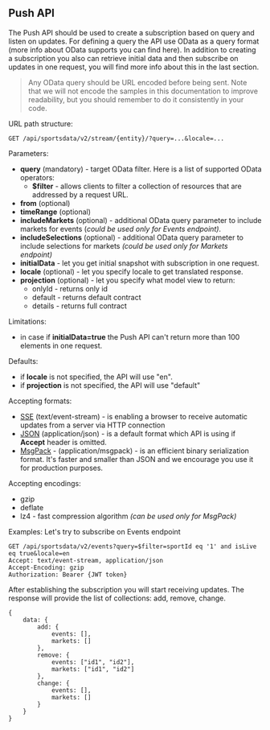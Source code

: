 ## Push API

The Push API should be used to create a subscription based on query and listen on updates. For defining a query the API use OData as a query format (more info about OData supports you can find here). In addition to creating a subscription you also can retrieve initial data and then subscribe on updates in one request, you will find more info about this in the last section.

> Any OData query should be URL encoded before being sent. Note that we will not encode the samples in this documentation to improve readability, but you should remember to do it consistently in your code.

URL path structure:
```http
GET /api/sportsdata/v2/stream/{entity}/?query=...&locale=...
```

Parameters:
- **query** (mandatory) - target OData filter. Here is a list of supported OData operators:
    - **$filter** - allows clients to filter a collection of resources that are addressed by a request URL.     
- **from** (optional)
- **timeRange** (optional)
- **includeMarkets** (optional) - additional OData query parameter to include markets for events (*could be used only for Events endpoint)*.
- **includeSelections** (optional) - additional OData query parameter to include selections for markets *(could be used only for Markets endpoint)*
- **initialData** - let you get initial snapshot with subscription in one request. 
- **locale** (optional) - let you specify locale to get translated response.
- **projection** (optional) - let you specify what model view to return:
    - onlyId - returns only id
    - default - returns default contract
    - details - returns full contract

Limitations:
- in case if **initialData=true** the Push API can't return more than 100 elements in one request.

Defaults:
- if **locale** is not specified, the API will use "en".
- if **projection** is not specified, the API will use "default"

Accepting formats:
- [SSE](https://en.wikipedia.org/wiki/Server-sent_events) (text/event-stream) - is enabling a browser to receive automatic updates from a server via HTTP connection
- [JSON](https://en.wikipedia.org/wiki/JSON) (application/json) - is a default format which API is using if **Accept** header is omitted.
- [MsgPack](https://msgpack.org/index.html) - (application/msgpack) - is an efficient binary serialization format. It's faster and smaller than JSON and we encourage you use it for production purposes.

Accepting encodings:
- gzip
- deflate
- lz4 - fast compression algorithm *(can be used only for MsgPack)*

Examples:
Let's try to subscribe on Events endpoint
```http
GET /api/sportsdata/v2/events?query=$filter=sportId eq '1' and isLive eq true&locale=en
Accept: text/event-stream, application/json
Accept-Encoding: gzip
Authorization: Bearer {JWT token}
```
After establishing the subscription you will start receiving updates. The response will provide the list of collections: add, remove, change.
```
{
    data: {
        add: {
            events: [],
            markets: []
        },
        remove: {
            events: ["id1", "id2"],
            markets: ["id1", "id2"]
        },
        change: {
            events: [],
            markets: []
        }
    }
}
```
